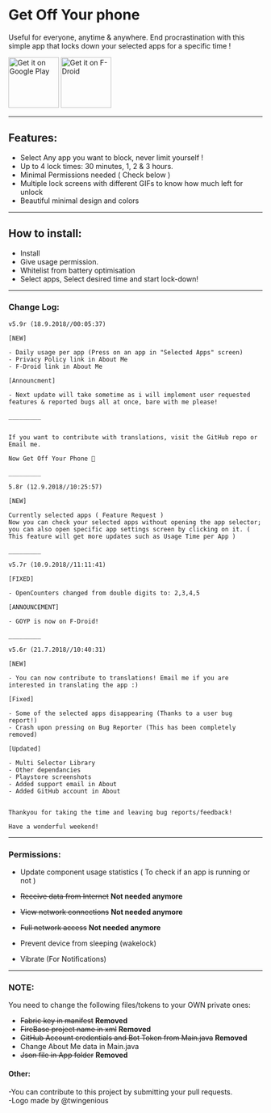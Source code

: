 # Get Off Your phone

Useful for everyone, anytime & anywhere. End procrastination with this simple app that locks down your selected apps for a specific time !

<a href='https://play.google.com/store/apps/details?id=com.nephi.getoffyourphone'><img alt='Get it on Google Play' src='https://play.google.com/intl/en_us/badges/images/generic/en_badge_web_generic.png' height="100"/></a> <a href="https://f-droid.org/app/com.nephi.getoffyourphone"><img src="https://f-droid.org/badge/get-it-on.png" alt="Get it on F-Droid" height="100"></a>

______

## Features:

- Select Any app you want to block, never limit yourself !
- Up to 4 lock times: 30 minutes, 1, 2 & 3 hours.
- Minimal Permissions needed ( Check below )
- Multiple lock screens with different GIFs to know how much left for unlock
- Beautiful minimal design and colors

______

## How to install:

- Install
- Give usage permission.
- Whitelist from battery optimisation
- Select apps, Select desired time and start lock-down!

______

### Change Log:
    
    v5.9r (18.9.2018//00:05:37)

    [NEW]

    - Daily usage per app (Press on an app in "Selected Apps" screen)
    - Privacy Policy link in About Me
    - F-Droid link in About Me

    [Announcment]

    - Next update will take sometime as i will implement user requested features & reported bugs all at once, bare with me please!

    _________


    If you want to contribute with translations, visit the GitHub repo or Email me.

    Now Get Off Your Phone 🤨

    _________

    5.8r (12.9.2018//10:25:57)

    [NEW]

    Currently selected apps ( Feature Request )
    Now you can check your selected apps without opening the app selector; you can also open specific app settings screen by clicking on it. ( This feature will get more updates such as Usage Time per App )

    _________

    v5.7r (10.9.2018//11:11:41)

    [FIXED]

    - OpenCounters changed from double digits to: 2,3,4,5

    [ANNOUNCEMENT]

    - GOYP is now on F-Droid!

    _________

    v5.6r (21.7.2018//10:40:31)

    [NEW]

    - You can now contribute to translations! Email me if you are interested in translating the app :)

    [Fixed]

    - Some of the selected apps disappearing (Thanks to a user bug report!)
    - Crash upon pressing on Bug Reporter (This has been completely removed)

    [Updated]

    - Multi Selector Library
    - Other dependancies
    - Playstore screenshots
    - Added support email in About
    - Added GitHub account in About


    Thankyou for taking the time and leaving bug reports/feedback!

    Have a wonderful weekend!
______

### Permissions:

- Update component usage statistics ( To check if an app is running or not )

- ~~Receive data from Internet~~ **Not needed anymore**

- ~~View network connections~~ **Not needed anymore**

- ~~Full network access~~ **Not needed anymore**

- Prevent device from sleeping (wakelock)

- Vibrate (For Notifications)

______

### NOTE:

You need to change the following files/tokens to your OWN private ones:

- ~~Fabric key in manifest~~ **Removed**
- ~~FireBase project name in xml~~ **Removed**
- ~~GitHub Account credentials and Bot Token from Main.java~~ **Removed**
- Change About Me data in Main.java
- ~~Json file in App folder~~ **Removed**

#### Other:

-You can contribute to this project by submitting your pull requests. <br>
-Logo made by @twingenious 
